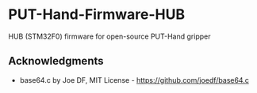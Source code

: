 # PUT-Hand-Firmware-HUB

HUB (STM32F0) firmware for open-source PUT-Hand gripper

## Acknowledgments

* base64.c by Joe DF, MIT License - https://github.com/joedf/base64.c
